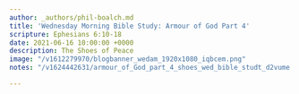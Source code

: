 ```yaml
---
author: _authors/phil-boalch.md
title: 'Wednesday Morning Bible Study: Armour of God Part 4'
scripture: Ephesians 6:10-18
date: 2021-06-16 10:00:00 +0000
description: The Shoes of Peace
image: "/v1612279970/blogbanner_wedam_1920x1080_iqbcem.png"
notes: "/v1624442631/armour_of_God_part_4_shoes_wed_bible_studt_d2vume.pdf"

---
```

